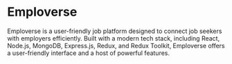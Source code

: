 # Emploverse
Emploverse is a user-friendly job platform designed to connect job seekers with employers efficiently.  Built with a modern tech stack, including React, Node.js, MongoDB, Express.js, Redux, and Redux Toolkit, Emploverse offers a user-friendly interface and a host of powerful features.  
